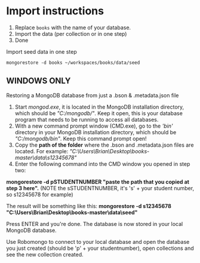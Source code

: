 Import instructions
===========
1. Replace `books` with the name of your database.
1. Import the data (per collection or in one step)
1. Done

Import seed data in one step
```
mongorestore -d books ~/workspaces/books/data/seed
```

## WINDOWS ONLY

Restoring a MongoDB database from just a .bson & .metadata.json file

1. Start _mongod.exe_, it is located in the MongoDB installation directory, which should be _"C:/mongodb/"_. Keep it open, this is your database program that needs to be running to access all databases.
2. With a new command prompt window (CMD.exe), go to the _'bin'_ directory in your MongoDB installation directory, which should be _"C:/mongodb/bin"_. Keep this command prompt open!
3. Copy the __path of the folder__ where the .bson and .metadata.json files are located. For example: _"C:\Users\Brian\Desktop\books-master\data\s12345678"_
4. Enter the following command into the CMD window you opened in step two:

__mongorestore -d pSTUDENTNUMBER "paste the path that you copied at step 3 here".__
(NOTE the sSTUDENTNUMBER, it's 's' + your student number, so s12345678 for example)

The result will be something like this: __mongorestore -d s12345678 "C:\Users\Brian\Desktop\books-master\data\seed"__

Press ENTER and you're done. The database is now stored in your local MongoDB database.

Use Robomongo to connect to your local database and open the database you just created (should be 'p' + your studentnumber), open collections and see the new collection created.

